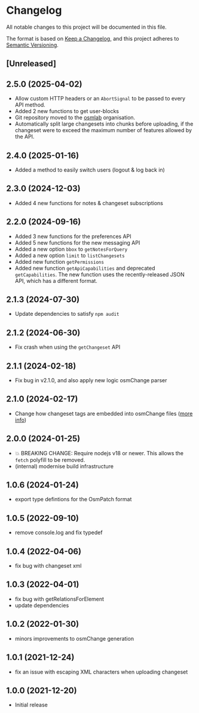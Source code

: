 # Changelog

All notable changes to this project will be documented in this file.

The format is based on [Keep a Changelog](https://keepachangelog.com/en/1.0.0/),
and this project adheres to [Semantic Versioning](https://semver.org/spec/v2.0.0.html).

## [Unreleased]

## 2.5.0 (2025-04-02)

- Allow custom HTTP headers or an `AbortSignal` to be passed to every API method.
- Added 2 new functions to get user-blocks
- Git repository moved to the [osmlab](https://github.com/osmlab) organisation.
- Automatically split large changesets into chunks before uploading, if the changeset were to exceed the maximum number of features allowed by the API.

## 2.4.0 (2025-01-16)

- Added a method to easily switch users (logout & log back in)

## 2.3.0 (2024-12-03)

- Added 4 new functions for notes & changeset subscriptions

## 2.2.0 (2024-09-16)

- Added 3 new functions for the preferences API
- Added 5 new functions for the new messaging API
- Added a new option `bbox` to `getNotesForQuery`
- Added a new option `limit` to `listChangesets`
- Added new function `getPermissions`
- Added new function `getApiCapabilities` and deprecated `getCapabilities`. The new function uses the recently-released JSON API, which has a different format.

## 2.1.3 (2024-07-30)

- Update dependencies to satisfy `npm audit`

## 2.1.2 (2024-06-30)

- Fix crash when using the `getChangeset` API

## 2.1.1 (2024-02-18)

- Fix bug in v2.1.0, and also apply new logic osmChange parser

## 2.1.0 (2024-02-17)

- Change how changeset tags are embedded into osmChange files ([more info](https://community.osm.org/t/108670/8))

## 2.0.0 (2024-01-25)

- 💥 BREAKING CHANGE: Require nodejs v18 or newer. This allows the `fetch` polyfill to be removed.
- (internal) modernise build infrastructure

## 1.0.6 (2024-01-24)

- export type defintions for the OsmPatch format

## 1.0.5 (2022-09-10)

- remove console.log and fix typedef

## 1.0.4 (2022-04-06)

- fix bug with changeset xml

## 1.0.3 (2022-04-01)

- fix bug with getRelationsForElement
- update dependencies

## 1.0.2 (2022-01-30)

- minors improvements to osmChange generation

## 1.0.1 (2021-12-24)

- fix an issue with escaping XML characters when uploading changeset

## 1.0.0 (2021-12-20)

- Initial release
